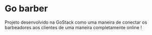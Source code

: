 # Go barber
Projeto desenvolvido na GoStack como uma maneira de conectar os barbeadores aos clientes de uma maneira completamente online !
